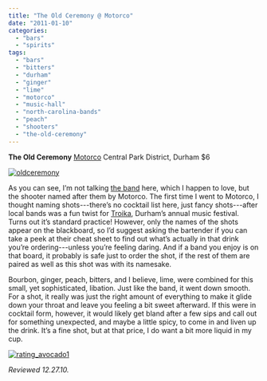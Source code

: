 ```yaml
---
title: "The Old Ceremony @ Motorco"
date: "2011-01-10"
categories:
  - "bars"
  - "spirits"
tags:
  - "bars"
  - "bitters"
  - "durham"
  - "ginger"
  - "lime"
  - "motorco"
  - "music-hall"
  - "north-carolina-bands"
  - "peach"
  - "shooters"
  - "the-old-ceremony"
---
```


**The Old Ceremony** [Motorco](../../../../../?p=1785) Central Park District, Durham $6

[![](http://s3.amazonaws.com/thegourmez-wpmedia/2011/01/oldceremony.jpg "oldceremony")](http://s3.amazonaws.com/thegourmez-wpmedia/2011/01/oldceremony.jpg)

As you can see, I’m not talking [the band](http://theoldceremony.com/) here, which I happen to love, but the shooter named after them by Motorco. The first time I went to Motorco, I thought naming shots---there’s no cocktail list here, just fancy shots---after local bands was a fun twist for [Troika](http://troikamusicfestival.org/), Durham’s annual music festival. Turns out it’s standard practice! However, only the names of the shots appear on the blackboard, so I’d suggest asking the bartender if you can take a peek at their cheat sheet to find out what’s actually in that drink you’re ordering---unless you’re feeling daring. And if a band you enjoy is on that board, it probably is safe just to order the shot, if the rest of them are paired as well as this shot was with its namesake.

Bourbon, ginger, peach, bitters, and I believe, lime, were combined for this small, yet sophisticated, libation. Just like the band, it went down smooth. For a shot, it really was just the right amount of everything to make it glide down your throat and leave you feeling a bit sweet afterward. If this were in cocktail form, however, it would likely get bland after a few sips and call out for something unexpected, and maybe a little spicy, to come in and liven up the drink. It’s a fine shot, but at that price, I do want a bit more liquid in my cup.

[![](http://s3.amazonaws.com/thegourmez-wpmedia/2009/02/rating_avocado1.gif "rating_avocado1")](http://s3.amazonaws.com/thegourmez-wpmedia/2009/02/rating_avocado1.gif)

_Reviewed 12.27.10._
